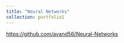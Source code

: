 ```yaml
---
title: "Neural Networks"
collection: portfolio1
---
```


https://github.com/avand56/Neural-Networks
